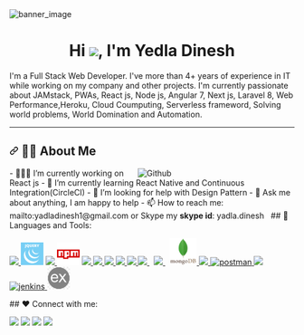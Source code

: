 <div align="left">
    <img width="55%" id="banner_image" src="https://www.linkpicture.com/q/ezgif.com-gif-maker-removebg-preview.png" alt="banner_image" float="left" />
</div>
<div align="right">
    <h1 align="center">Hi <img src="https://raw.githubusercontent.com/iampavangandhi/iampavangandhi/master/gifs/Hi.gif" width="30px">, I'm Yedla Dinesh </h1>
    <p align="left">I'm a Full Stack Web Developer.
        I've more than 4+ years of experience in IT while working on my company and other projects.
        I'm currently passionate about JAMstack, PWAs, React js, Node js, Angular 7, Next js, Laravel 8, Web Performance,Heroku, Cloud Coumputing, Serverless frameword, Solving world problems, World Domination and Automation.
    </p>
</div>
<hr>
<!-- Talking about you -->
<h2 dir="auto"><a id="user-content-️-about-me" class="anchor" aria-hidden="true" href="#️-about-me"><svg class="octicon octicon-link" viewBox="0 0 16 16" version="1.1" width="16" height="16" aria-hidden="true">
            <path fill-rule="evenodd" d="M7.775 3.275a.75.75 0 001.06 1.06l1.25-1.25a2 2 0 112.83 2.83l-2.5 2.5a2 2 0 01-2.83 0 .75.75 0 00-1.06 1.06 3.5 3.5 0 004.95 0l2.5-2.5a3.5 3.5 0 00-4.95-4.95l-1.25 1.25zm-4.69 9.64a2 2 0 010-2.83l2.5-2.5a2 2 0 012.83 0 .75.75 0 001.06-1.06 3.5 3.5 0 00-4.95 0l-2.5 2.5a3.5 3.5 0 004.95 4.95l1.25-1.25a.75.75 0 00-1.06-1.06l-1.25 1.25a2 2 0 01-2.83 0z"></path>
        </svg></a>
    <g-emoji class="g-emoji" alias="raising_hand_man" fallback-src="https://github.githubassets.com/images/icons/emoji/unicode/1f64b-2642.png">🙋‍♂️</g-emoji> About Me
</h2>
<!-- Any image aligned to the right. Beware the width -->
<img width="55%" align="right" alt="Github" src="https://www.linkpicture.com/q/Screenshot-removebg-preview.png" />
- 👨🏽‍💻 I’m currently working on React js
- 🌱 I’m currently learning React Native and Continuous Integration(CircleCI)
- 🤔 I’m looking for help with Design Pattern
- 💬 Ask me about anything, I am happy to help
- 📫 How to reach me: mailto:yadladinesh1@gmail.com or Skype my <b>skype id</b>: yadla.dinesh
&nbsp;
## 🚀 Languages and Tools:
<p align="left">
    <a href="https://reactjs.org/" target="_blank"> <img src="https://img.icons8.com/color/48/000000/react-native.png" /> </a>
    <img style="margin: auto;" src="https://raw.githubusercontent.com/sachinverma53121/sachinverma53121/master/icons/jquery.png" alt=jquery width="40" height="40" />
    <a href="https://redux.js.org" target="_blank"> <img src="https://img.icons8.com/color/48/000000/redux.png" /> </a>
    <img style="margin: auto;" src="https://raw.githubusercontent.com/sachinverma53121/sachinverma53121/master/icons/npm.png" alt=npm width="40" height="40" />
    <a href="https://spring.io/projects/spring-boot" target="_blank"> <img src="https://img.icons8.com/color/48/000000/spring-logo.png" /> </a>
    <a href="https://developer.mozilla.org/en-US/docs/Web/JavaScript" target="_blank"> <img src="https://img.icons8.com/color/48/000000/javascript.png" /> </a>
    <a href="https://www.w3.org/html/" target="_blank"> <img src="https://img.icons8.com/color/48/000000/html-5.png" /> </a>
    <a href="https://www.w3schools.com/css/" target="_blank"> <img src="https://img.icons8.com/color/48/000000/css3.png" /> </a>
    <a href="https://getbootstrap.com" target="_blank"> <img src="https://img.icons8.com/color/48/000000/bootstrap.png" /> </a>
    <a style="padding-right:8px;" href="https://nodejs.org" target="_blank"> <img src="https://img.icons8.com/color/48/000000/nodejs.png" /> </a>
    <a style="padding-right:8px;" href="https://www.mysql.com/" target="_blank"> <img src="https://img.icons8.com/fluent/50/000000/mysql-logo.png" /> </a>
    <a href="https://www.mongodb.com/" target="_blank"> <img src="https://raw.githubusercontent.com/devicons/devicon/master/icons/mongodb/mongodb-original-wordmark.svg" alt="mongodb" width="48" height="48" /> </a>
    <a href="https://firebase.google.com/" target="_blank"> <img src="https://img.icons8.com/color/48/000000/firebase.png" /> </a>
    <a href="https://postman.com" target="_blank"> <img src="https://www.vectorlogo.zone/logos/getpostman/getpostman-icon.svg" alt="postman" width="45" height="45" /> </a>
    <a href="https://git-scm.com/" target="_blank"> <img src="https://img.icons8.com/color/48/000000/git.png" /> </a>
    <a href="https://www.jenkins.io" target="_blank"> <img src="https://www.vectorlogo.zone/logos/jenkins/jenkins-icon.svg" alt="jenkins" width="48" height="48" /> </a>
    <img style="margin: auto;" src="https://raw.githubusercontent.com/sachinverma53121/sachinverma53121/master/icons/express.png" alt=express width="40" height="40" />
</p>
## ❤ Connect with me:
<p align="left">
    <a href="https://www.linkedin.com/in/yedladinesh/"><img src="https://img.icons8.com/fluent/48/000000/linkedin.png" /></a>
    <a href="https://twitter.com/yedla_dinesh/"><img src="https://img.icons8.com/fluent/48/000000/twitter.png" /></a>
    <a href="https://www.instagram.com/yedladinesh/"><img src="https://img.icons8.com/fluent/48/000000/instagram-new.png" /></a>
    <a href="mailto:yadladinesh1@gmail.com"><img src="https://img.icons8.com/color/48/000000/gmail-new.png" /></a>
</p>
